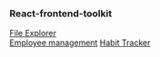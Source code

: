 ### React-frontend-toolkit
[File Explorer](file-explorer-ten-blush.vercel.app) <br/>
[Employee management](https://emp-management-umber.vercel.app/)
[Habit Tracker](https://habit-tracker-nine-flame.vercel.app/)